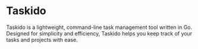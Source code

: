 # Taskido
Taskido is a lightweight, command-line task management tool written in Go. Designed for simplicity and efficiency, Taskido helps you keep track of your tasks and projects with ease.
